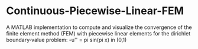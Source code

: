 # Continuous-Piecewise-Linear-FEM
A MATLAB implementation to compute and visualize the convergence of the finite element method (FEM) with piecewise linear elements for the dirichlet boundary‑value problem: -u'' = pi sin(pi x) in (0,1)
